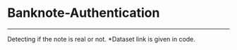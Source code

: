 # Banknote-Authentication
-------------------------
Detecting if the note is real or not.
*Dataset link is given in code.
